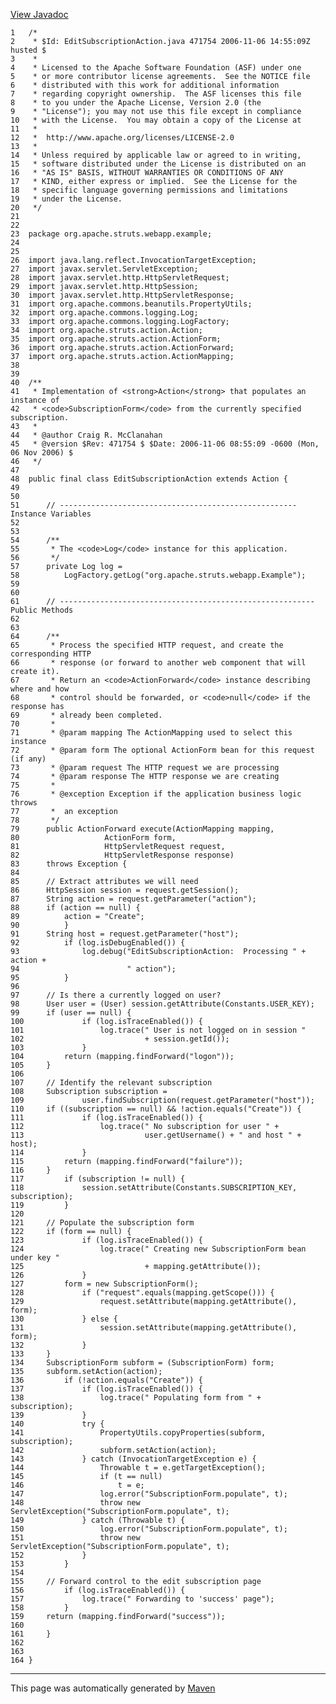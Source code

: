 [View Javadoc](../../../../../../apidocs/org/apache/struts/webapp/example/EditSubscriptionAction.html.md)


    1   /*
    2    * $Id: EditSubscriptionAction.java 471754 2006-11-06 14:55:09Z husted $
    3    *
    4    * Licensed to the Apache Software Foundation (ASF) under one
    5    * or more contributor license agreements.  See the NOTICE file
    6    * distributed with this work for additional information
    7    * regarding copyright ownership.  The ASF licenses this file
    8    * to you under the Apache License, Version 2.0 (the
    9    * "License"); you may not use this file except in compliance
    10   * with the License.  You may obtain a copy of the License at
    11   *
    12   *  http://www.apache.org/licenses/LICENSE-2.0
    13   *
    14   * Unless required by applicable law or agreed to in writing,
    15   * software distributed under the License is distributed on an
    16   * "AS IS" BASIS, WITHOUT WARRANTIES OR CONDITIONS OF ANY
    17   * KIND, either express or implied.  See the License for the
    18   * specific language governing permissions and limitations
    19   * under the License.
    20   */
    21  
    22  
    23  package org.apache.struts.webapp.example;
    24  
    25  
    26  import java.lang.reflect.InvocationTargetException;
    27  import javax.servlet.ServletException;
    28  import javax.servlet.http.HttpServletRequest;
    29  import javax.servlet.http.HttpSession;
    30  import javax.servlet.http.HttpServletResponse;
    31  import org.apache.commons.beanutils.PropertyUtils;
    32  import org.apache.commons.logging.Log;
    33  import org.apache.commons.logging.LogFactory;
    34  import org.apache.struts.action.Action;
    35  import org.apache.struts.action.ActionForm;
    36  import org.apache.struts.action.ActionForward;
    37  import org.apache.struts.action.ActionMapping;
    38  
    39  
    40  /**
    41   * Implementation of <strong>Action</strong> that populates an instance of
    42   * <code>SubscriptionForm</code> from the currently specified subscription.
    43   *
    44   * @author Craig R. McClanahan
    45   * @version $Rev: 471754 $ $Date: 2006-11-06 08:55:09 -0600 (Mon, 06 Nov 2006) $
    46   */
    47  
    48  public final class EditSubscriptionAction extends Action {
    49  
    50  
    51      // ----------------------------------------------------- Instance Variables
    52  
    53  
    54      /**
    55       * The <code>Log</code> instance for this application.
    56       */
    57      private Log log =
    58          LogFactory.getLog("org.apache.struts.webapp.Example");
    59  
    60  
    61      // --------------------------------------------------------- Public Methods
    62  
    63  
    64      /**
    65       * Process the specified HTTP request, and create the corresponding HTTP
    66       * response (or forward to another web component that will create it).
    67       * Return an <code>ActionForward</code> instance describing where and how
    68       * control should be forwarded, or <code>null</code> if the response has
    69       * already been completed.
    70       *
    71       * @param mapping The ActionMapping used to select this instance
    72       * @param form The optional ActionForm bean for this request (if any)
    73       * @param request The HTTP request we are processing
    74       * @param response The HTTP response we are creating
    75       *
    76       * @exception Exception if the application business logic throws
    77       *  an exception
    78       */
    79      public ActionForward execute(ActionMapping mapping,
    80                   ActionForm form,
    81                   HttpServletRequest request,
    82                   HttpServletResponse response)
    83      throws Exception {
    84  
    85      // Extract attributes we will need
    86      HttpSession session = request.getSession();
    87      String action = request.getParameter("action");
    88      if (action == null) {
    89          action = "Create";
    90          }
    91      String host = request.getParameter("host");
    92          if (log.isDebugEnabled()) {
    93              log.debug("EditSubscriptionAction:  Processing " + action +
    94                        " action");
    95          }
    96  
    97      // Is there a currently logged on user?
    98      User user = (User) session.getAttribute(Constants.USER_KEY);
    99      if (user == null) {
    100             if (log.isTraceEnabled()) {
    101                 log.trace(" User is not logged on in session "
    102                           + session.getId());
    103             }
    104         return (mapping.findForward("logon"));
    105     }
    106 
    107     // Identify the relevant subscription
    108     Subscription subscription =
    109             user.findSubscription(request.getParameter("host"));
    110     if ((subscription == null) && !action.equals("Create")) {
    111             if (log.isTraceEnabled()) {
    112                 log.trace(" No subscription for user " +
    113                           user.getUsername() + " and host " + host);
    114             }
    115         return (mapping.findForward("failure"));
    116     }
    117         if (subscription != null) {
    118             session.setAttribute(Constants.SUBSCRIPTION_KEY, subscription);
    119         }
    120 
    121     // Populate the subscription form
    122     if (form == null) {
    123             if (log.isTraceEnabled()) {
    124                 log.trace(" Creating new SubscriptionForm bean under key "
    125                           + mapping.getAttribute());
    126             }
    127         form = new SubscriptionForm();
    128             if ("request".equals(mapping.getScope())) {
    129                 request.setAttribute(mapping.getAttribute(), form);
    130             } else {
    131                 session.setAttribute(mapping.getAttribute(), form);
    132             }
    133     }
    134     SubscriptionForm subform = (SubscriptionForm) form;
    135     subform.setAction(action);
    136         if (!action.equals("Create")) {
    137             if (log.isTraceEnabled()) {
    138                 log.trace(" Populating form from " + subscription);
    139             }
    140             try {
    141                 PropertyUtils.copyProperties(subform, subscription);
    142                 subform.setAction(action);
    143             } catch (InvocationTargetException e) {
    144                 Throwable t = e.getTargetException();
    145                 if (t == null)
    146                     t = e;
    147                 log.error("SubscriptionForm.populate", t);
    148                 throw new ServletException("SubscriptionForm.populate", t);
    149             } catch (Throwable t) {
    150                 log.error("SubscriptionForm.populate", t);
    151                 throw new ServletException("SubscriptionForm.populate", t);
    152             }
    153         }
    154 
    155     // Forward control to the edit subscription page
    156         if (log.isTraceEnabled()) {
    157             log.trace(" Forwarding to 'success' page");
    158         }
    159     return (mapping.findForward("success"));
    160 
    161     }
    162 
    163 
    164 }

------------------------------------------------------------------------

This page was automatically generated by [Maven](http://maven.apache.org/)
